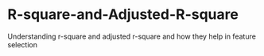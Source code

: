 # R-square-and-Adjusted-R-square
Understanding r-square and adjusted r-square and how they help in feature selection
